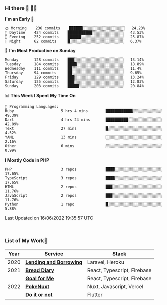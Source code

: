 ### Hi there 👋 🧑‍💻



<!--START_SECTION:waka-->
**I'm an Early 🐤** 

```text
🌞 Morning    236 commits    ██████░░░░░░░░░░░░░░░░░░░   24.23% 
🌆 Daytime    424 commits    ███████████░░░░░░░░░░░░░░   43.53% 
🌃 Evening    252 commits    ██████░░░░░░░░░░░░░░░░░░░   25.87% 
🌙 Night      62 commits     █░░░░░░░░░░░░░░░░░░░░░░░░   6.37%

```
📅 **I'm Most Productive on Sunday** 

```text
Monday       128 commits    ███░░░░░░░░░░░░░░░░░░░░░░   13.14% 
Tuesday      184 commits    ████░░░░░░░░░░░░░░░░░░░░░   18.89% 
Wednesday    111 commits    ██░░░░░░░░░░░░░░░░░░░░░░░   11.4% 
Thursday     94 commits     ██░░░░░░░░░░░░░░░░░░░░░░░   9.65% 
Friday       129 commits    ███░░░░░░░░░░░░░░░░░░░░░░   13.24% 
Saturday     125 commits    ███░░░░░░░░░░░░░░░░░░░░░░   12.83% 
Sunday       203 commits    █████░░░░░░░░░░░░░░░░░░░░   20.84%

```


📊 **This Week I Spent My Time On** 

```text
💬 Programming Languages: 
Ruby                     5 hrs 4 mins        ████████████░░░░░░░░░░░░░   49.39% 
Dart                     4 hrs 24 mins       ██████████░░░░░░░░░░░░░░░   42.89% 
Text                     27 mins             █░░░░░░░░░░░░░░░░░░░░░░░░   4.52% 
YAML                     13 mins             ░░░░░░░░░░░░░░░░░░░░░░░░░   2.16% 
Other                    6 mins              ░░░░░░░░░░░░░░░░░░░░░░░░░   0.99%

```

**I Mostly Code in PHP** 

```text
PHP                      3 repos             ████░░░░░░░░░░░░░░░░░░░░░   17.65% 
TypeScript               3 repos             ████░░░░░░░░░░░░░░░░░░░░░   17.65% 
HTML                     2 repos             ███░░░░░░░░░░░░░░░░░░░░░░   11.76% 
JavaScript               2 repos             ███░░░░░░░░░░░░░░░░░░░░░░   11.76% 
Python                   1 repo              █░░░░░░░░░░░░░░░░░░░░░░░░   5.88%

```



 Last Updated on 16/06/2022 19:35:57 UTC
<!--END_SECTION:waka-->


<br />

### List of My Work🚀

| Year | Service | Stack |
|--|--|--|
| 2020 | [**Lending and Borrowing**](https://lending-and-borrowing.herokuapp.com/) | Laravel, Heroku |
| 2021 | [**Bread Diary**](https://bread-diary-web.web.app/) | React, Typescript, Firebase |
|  | [**Goal for Me**](https://goal-for-me.web.app/) | React, Typescript, Firebase |
| 2022 | [**PokeNuxt**](https://pokenuxt.vercel.app/) | Nuxt, Javascript, Vercel |
|  | [**Do it or not**](https://apps.apple.com/jp/app/do-it-or-not/id1613818865) | Flutter |